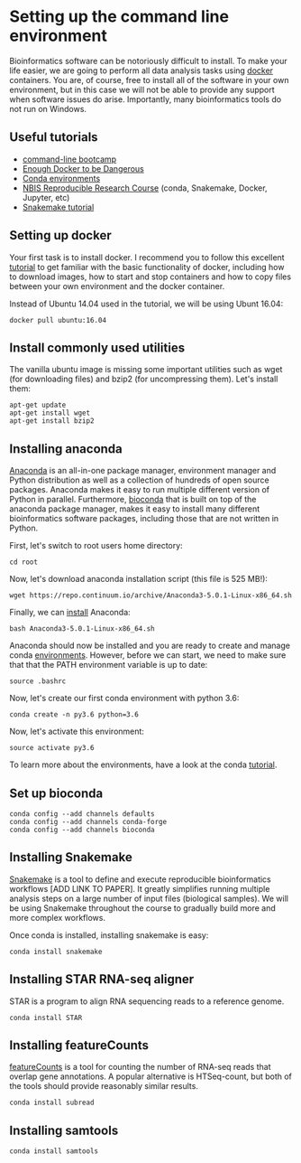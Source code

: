 # Setting up the command line environment

Bioinformatics software can be notoriously difficult to install. To make your life easier, we are going to perform all data analysis tasks using [docker](https://www.docker.com/) containers. You are, of course, free to install all of the software in your own environment, but in this case we will not be able to provide any support when software issues do arise. Importantly, many bioinformatics tools do not run on Windows.

## Useful tutorials

 - [command-line bootcamp](http://rik.smith-unna.com/command_line_bootcamp/)
 - [Enough Docker to be Dangerous](http://seankross.com/2017/09/17/Enough-Docker-to-be-Dangerous.html)
 - [Conda environments](https://conda.io/docs/user-guide/tasks/manage-environments.html%29)
 - [NBIS Reproducible Research Course](http://nbis-reproducible-research.readthedocs.io/en/latest/) (conda, Snakemake, Docker, Jupyter, etc)
 - [Snakemake tutorial](https://snakemake.readthedocs.io/en/stable/tutorial/tutorial.html)

## Setting up docker
Your first task is to install docker. I recommend you to follow this excellent [tutorial](http://seankross.com/2017/09/17/Enough-Docker-to-be-Dangerous.html) to get familiar with the basic functionality of docker, including how to download images, how to start and stop containers and how to copy files between your own environment and the docker container.

Instead of Ubuntu 14.04 used in the tutorial, we will be using Ubunt 16.04:

    docker pull ubuntu:16.04

## Install commonly used utilities
The vanilla ubuntu image is missing some important utilities such as wget (for downloading files) and bzip2 (for uncompressing them). 
Let's install them:

    apt-get update
    apt-get install wget
    apt-get install bzip2

## Installing anaconda
[Anaconda](https://www.anaconda.com/download) is an all-in-one package manager, environment manager and Python distribution as well as a collection of hundreds of open source packages. Anaconda makes it easy to run multiple different version of Python in parallel. Furthermore, [bioconda](https://bioconda.github.io/) that is built on top of the anaconda package manager, makes it easy to install many different bioinformatics software packages, including those that are not written in Python.

First, let's switch to root users home directory:

    cd root
Now, let's download anaconda installation script (this file is 525 MB!):

	wget https://repo.continuum.io/archive/Anaconda3-5.0.1-Linux-x86_64.sh
Finally, we can [install](https://docs.anaconda.com/anaconda/install/linux) Anaconda:

	bash Anaconda3-5.0.1-Linux-x86_64.sh

Anaconda should now be installed and you are ready to create and manage conda [environments](https://conda.io/docs/user-guide/tasks/manage-environments.html). However, before we can start, we need to make sure that that the PATH environment variable is up to date:

	source .bashrc
Now, let's create our first conda environment with python 3.6:

	conda create -n py3.6 python=3.6
Now, let's activate this environment:

	source activate py3.6
To learn more about the environments, have a look at the conda [tutorial](https://conda.io/docs/user-guide/tasks/manage-environments.html).

## Set up bioconda

	conda config --add channels defaults
	conda config --add channels conda-forge
	conda config --add channels bioconda
	
## Installing Snakemake
[Snakemake](http://snakemake.readthedocs.io/en/latest/) is a tool to define and execute reproducible bioinformatics workflows [ADD LINK TO PAPER]. It greatly simplifies running multiple analysis steps on a large number of input files (biological samples). We will be using Snakemake throughout the course to gradually build more and more complex workflows.

Once conda is installed, installing snakemake is easy:

	conda install snakemake


## Installing STAR RNA-seq aligner
STAR is a program to align RNA sequencing reads to a reference genome.
	
	conda install STAR

## Installing featureCounts
[featureCounts](http://subread.sourceforge.net/) is a tool for counting the number of RNA-seq reads that overlap gene annotations. A popular alternative is HTSeq-count, but both of the tools should provide reasonably similar results.

	conda install subread

## Installing samtools

	conda install samtools





<!--stackedit_data:
eyJoaXN0b3J5IjpbODc3MzAyNjBdfQ==
-->